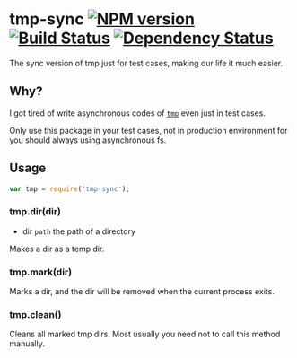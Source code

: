 # tmp-sync [![NPM version](https://badge.fury.io/js/tmp-sync.svg)](http://badge.fury.io/js/tmp-sync) [![Build Status](https://travis-ci.org/kaelzhang/node-tmp-sync.svg?branch=master)](https://travis-ci.org/kaelzhang/node-tmp-sync) [![Dependency Status](https://gemnasium.com/kaelzhang/node-tmp-sync.svg)](https://gemnasium.com/kaelzhang/node-tmp-sync)

The sync version of tmp just for test cases, making our life it much easier.

## Why?

I got tired of write asynchronous codes of [`tmp`](http://www.npmjs.org/package/tmp) even just in test cases.

Only use this package in your test cases, not in production environment for you should always using asynchronous fs.

## Usage

```js
var tmp = require('tmp-sync');
``` 

### tmp.dir(dir)

- dir `path` the path of a directory

Makes a dir as a temp dir.

### tmp.mark(dir)

Marks a dir, and the dir will be removed when the current process exits.

### tmp.clean()

Cleans all marked tmp dirs. Most usually you need not to call this method manually.
